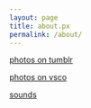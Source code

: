 ```yaml
---
layout: page
title: about.px
permalink: /about/
---
```


[photos on tumblr](http://urspx.tumblr.com/)

[photos on vsco](http://urspx.vsco.co)

[sounds](https://soundcloud.com/urs-px)
